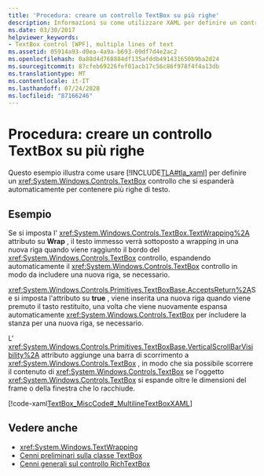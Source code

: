 ```yaml
---
title: 'Procedura: creare un controllo TextBox su più righe'
description: Informazioni su come utilizzare XAML per definire un controllo TextBox che si espande in modo da includere più righe di testo in un'applicazione Windows Presentation Foundation.
ms.date: 03/30/2017
helpviewer_keywords:
- TextBox control [WPF], multiple lines of text
ms.assetid: 05914a93-d0ea-4a9a-b693-09df7d4e2ac2
ms.openlocfilehash: 0a88d4d768884df135afddb491431650b9ba2d24
ms.sourcegitcommit: 87cfeb69226fef01acb17c56c86f978f4f4a13db
ms.translationtype: MT
ms.contentlocale: it-IT
ms.lasthandoff: 07/24/2020
ms.locfileid: "87166246"
---
```

# <a name="how-to-create-a-multiline-textbox-control"></a>Procedura: creare un controllo TextBox su più righe
Questo esempio illustra come usare [!INCLUDE[TLA#tla_xaml](../../../../includes/tlasharptla-xaml-md.md)] per definire un <xref:System.Windows.Controls.TextBox> controllo che si espanderà automaticamente per contenere più righe di testo.  
  
## <a name="example"></a>Esempio  
 Se si imposta l' <xref:System.Windows.Controls.TextBox.TextWrapping%2A> attributo su **Wrap** , il testo immesso verrà sottoposto a wrapping in una nuova riga quando viene raggiunto il bordo del <xref:System.Windows.Controls.TextBox> controllo, espandendo automaticamente il <xref:System.Windows.Controls.TextBox> controllo in modo da includere una nuova riga, se necessario.  
  
 <xref:System.Windows.Controls.Primitives.TextBoxBase.AcceptsReturn%2A>Se si imposta l'attributo su **true** , viene inserita una nuova riga quando viene premuto il tasto restituito, una volta che viene nuovamente espansa automaticamente <xref:System.Windows.Controls.TextBox> per includere la stanza per una nuova riga, se necessario.  
  
 L' <xref:System.Windows.Controls.Primitives.TextBoxBase.VerticalScrollBarVisibility%2A> attributo aggiunge una barra di scorrimento a <xref:System.Windows.Controls.TextBox> , in modo che sia possibile scorrere il contenuto di <xref:System.Windows.Controls.TextBox> se l'oggetto <xref:System.Windows.Controls.TextBox> si espande oltre le dimensioni del frame o della finestra che lo racchiude.  
  
 [!code-xaml[TextBox_MiscCode#_MultilineTextBoxXAML](~/samples/snippets/csharp/VS_Snippets_Wpf/TextBox_MiscCode/CSharp/Window1.xaml#_multilinetextboxxaml)]  
  
## <a name="see-also"></a>Vedere anche

- <xref:System.Windows.TextWrapping>
- [Cenni preliminari sulla classe TextBox](textbox-overview.md)
- [Cenni generali sul controllo RichTextBox](richtextbox-overview.md)
